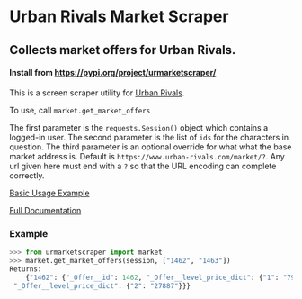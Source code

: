 # Urban Rivals Market Scraper

## Collects market offers for Urban Rivals.

#### Install from https://pypi.org/project/urmarketscraper/

This is a screen scraper utility for [Urban Rivals](https://www.urban-rivals.com).

To use, call `market.get_market_offers`

The first parameter is the `requests.Session()` object which contains a logged-in
user. The second parameter is the list of `ids` for the characters in question.
The third parameter is an optional override for what what the base market address
is. Default is `https://www.urban-rivals.com/market/?`. Any url given here must end
with a `?` so that the URL encoding can complete correctly.

[Basic Usage Example](docs/market/basic-usage.rst)

[Full Documentation](https://urmarketscraper.readthedocs.io/en/latest/)

### Example
```python
>>> from urmarketscraper import market
>>> market.get_market_offers(session, ["1462", "1463"])
Returns:
    {"1462": {"_Offer__id": 1462, "_Offer__level_price_dict": {"1": "799", "4": "799"}}, "1463": {"_Offer__id": 1463, 
 "_Offer__level_price_dict": {"2": "27887"}}}
```